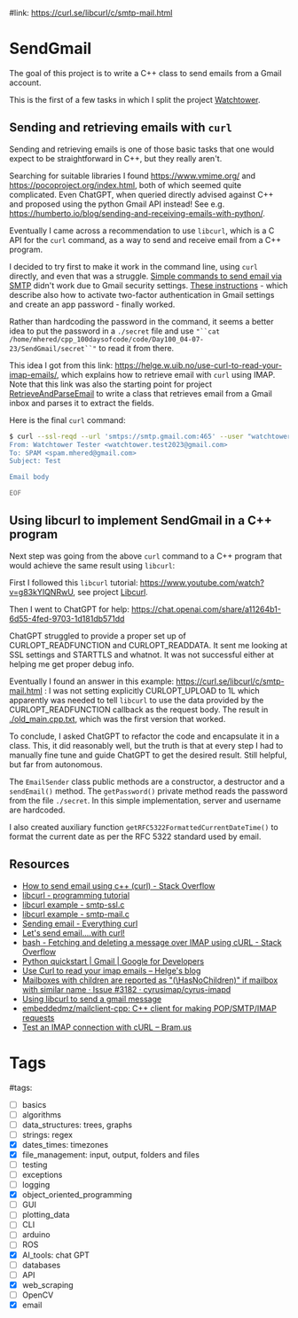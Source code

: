 #link: https://curl.se/libcurl/c/smtp-mail.html

# SendGmail

The goal of this project is to write a C++ class to send emails from a Gmail account.  

This is the first of a few tasks in which I split the project [Watchtower](https://github.com/mhered/cpp_100daysofcode/blob/main/code/Day100_04-07-23/Watchtower). 

## Sending and retrieving emails with `curl`

Sending and retrieving emails is one of those basic tasks that one would expect to be straightforward in C++, but they really aren't. 

Searching for suitable libraries I found https://www.vmime.org/ and https://pocoproject.org/index.html, both of which seemed quite complicated. Even ChatGPT, when queried directly advised against C++ and proposed using the python Gmail API instead! See e.g. https://humberto.io/blog/sending-and-receiving-emails-with-python/.

Eventually I came across a recommendation to use `libcurl`, which is a C API for the `curl` command, as a way to send and receive email from a C++ program.

I decided to try first to make it work in the command line, using `curl` directly, and even that was a struggle. [Simple commands to send email via SMTP](https://everything.curl.dev/usingcurl/smtp) didn't work due to Gmail security settings. [These instructions](https://www.spamresource.com/2022/04/lets-send-emailwith-curl.html) - which describe also how to activate two-factor authentication in Gmail settings and create an app password - finally worked. 

Rather than hardcoding the password in the command, it seems a better idea to put the password in a `./secret` file and use `"``cat /home/mhered/cpp_100daysofcode/code/Day100_04-07-23/SendGmail/secret``"` to read it from there.

This idea I got from this link: https://helge.w.uib.no/use-curl-to-read-your-imap-emails/, which explains how to retrieve email with `curl` using IMAP. Note that this link was also the starting point for project [RetrieveAndParseEmail](https://github.com/mhered/cpp_100daysofcode/blob/main/code/Day100_04-07-23/RetrieveAndParseEmail) to write a class that retrieves email from a Gmail inbox and parses it to extract the fields.

Here is the final `curl` command:
```bash
$ curl --ssl-reqd --url 'smtps://smtp.gmail.com:465' --user "watchtower.test2023@gmail.com:`cat /home/mhered/cpp_100daysofcode/code/Day100_04-07-23/SendGmail/secret`" --mail-from 'watchtower.test2023@gmail.com' --mail-rcpt 'spam.mhered@gmail.com' --upload-file - << EOF
From: Watchtower Tester <watchtower.test2023@gmail.com>
To: SPAM <spam.mhered@gmail.com>
Subject: Test 

Email body

EOF
```

## Using libcurl to implement SendGmail in a C++ program

Next step was going from the above `curl` command to a C++ program that would achieve the same result using `libcurl`:

First I followed this `libcurl` tutorial: https://www.youtube.com/watch?v=g83kYIQNRwU, see project [Libcurl](https://github.com/mhered/cpp_100daysofcode/blob/main/code/Day100_04-07-23/Libcurl).

Then I went to ChatGPT for help: https://chat.openai.com/share/a11264b1-6d55-4fed-9703-1d181db571dd 

ChatGPT struggled to provide a proper set up of CURLOPT_READFUNCTION and CURLOPT_READDATA. It sent me looking at SSL settings and STARTTLS and whatnot. It was not successful either at helping me get proper debug info. 

Eventually I found an answer in this example: https://curl.se/libcurl/c/smtp-mail.html : I was not setting explicitly CURLOPT_UPLOAD to 1L which apparently was needed to tell `libcurl` to use the data provided by the CURLOPT_READFUNCTION callback as the request body. The result in [./old_main.cpp.txt](./old_main.cpp.txt), which was the first version that worked.

To conclude, I asked ChatGPT to refactor the code and encapsulate it in a class. This, it did reasonably well, but the truth is that at every step I had to manually fine tune and guide ChatGPT to get the desired result. Still helpful, but far from autonomous.

The `EmailSender` class public methods are a constructor, a destructor and a `sendEmail()` method. The `getPassword()` private method reads the password from the file `./secret`. In this simple implementation, server and username are hardcoded.

I also created auxiliary function `getRFC5322FormattedCurrentDateTime()` to format the current date as per the RFC 5322 standard used by email.

## Resources
- [How to send email using c++ (curl) - Stack Overflow](https://stackoverflow.com/questions/51044049/how-to-send-email-using-c-curl?rq=3)            
- [libcurl - programming tutorial](https://curl.se/libcurl/c/libcurl-tutorial.html)            
- [libcurl example - smtp-ssl.c](https://curl.se/libcurl/c/smtp-ssl.html)            
- [libcurl example - smtp-mail.c](https://curl.se/libcurl/c/smtp-mail.html)            
- [Sending email - Everything curl](https://everything.curl.dev/usingcurl/smtp)            
- [Let's send email....with curl!](https://www.spamresource.com/2022/04/lets-send-emailwith-curl.html)            
- [bash - Fetching and deleting a message over IMAP using cURL - Stack Overflow](https://stackoverflow.com/questions/49429092/fetching-and-deleting-a-message-over-imap-using-curl?rq=3)            
- [Python quickstart  | Gmail  | Google for Developers](https://developers.google.com/gmail/api/quickstart/python)            
- [Use Curl to read your imap emails – Helge's blog](https://helge.w.uib.no/use-curl-to-read-your-imap-emails/)            
- [Mailboxes with children are reported as "(\HasNoChildren)" if mailbox with similar name · Issue #3182 · cyrusimap/cyrus-imapd](https://github.com/cyrusimap/cyrus-imapd/issues/3182)            
- [Using libcurl to send a gmail message](https://groups.google.com/g/curlpp-devel/c/AeVImjan2S4?pli=1)            
- [embeddedmz/mailclient-cpp: C++ client for making POP/SMTP/IMAP requests](https://github.com/embeddedmz/mailclient-cpp)            
- [Test an IMAP connection with cURL – Bram.us](https://www.bram.us/2020/01/16/test-an-imap-connection-with-curl/)        

# Tags
#tags: 

- [ ] basics
- [ ] algorithms
- [ ] data_structures: trees, graphs
- [ ] strings: regex
- [x] dates_times: timezones
- [x] file_management: input, output, folders and files
- [ ] testing
- [ ] exceptions
- [ ] logging
- [x] object_oriented_programming
- [ ] GUI
- [ ] plotting_data
- [ ] CLI
- [ ] arduino
- [ ] ROS
- [x] AI_tools: chat GPT
- [ ] databases
- [ ] API
- [x] web_scraping
- [ ] OpenCV
- [x] email